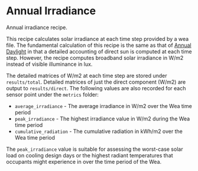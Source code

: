 # Annual Irradiance

Annual irradiance recipe.

This recipe calculates solar irradiance at each time step provided by a wea file.
The fundamental calculation of this recipe is the same as that of
[Annual Daylight](https://github.com/pollination/annual-daylight) in that a detailed
accounting of direct sun is computed at each time step. However, the recipe computes
broadband solar irradiance in W/m2 instead of visible illuminance in lux.

The detailed matrices of W/m2 at each time step are stored under `results/total`.
Detailed matrices of just the direct component (W/m2) are output to `results/direct`.
The following values are also recorded for each sensor point under the `metrics` folder:

* `average_irradiance` - The average irradiance in W/m2 over the Wea time period
* `peak_irradiance` - The highest irradiance value in W/m2 during the Wea time period
* `cumulative_radiation` - The cumulative radiation in kWh/m2 over the Wea time period

The `peak_irradiance` value is suitable for assessing the worst-case solar load
on cooling design days or the highest radiant temperatures that occupants might
experience in over the time period of the Wea.
